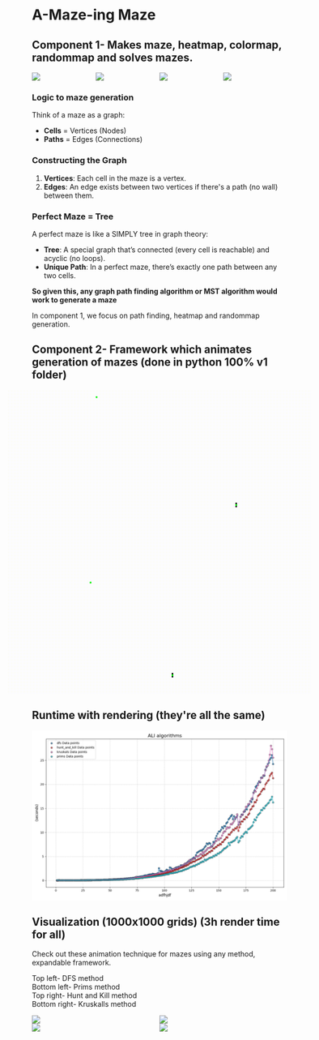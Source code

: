 # A-Maze-ing Maze

## Component 1- Makes maze, heatmap, colormap, randommap and solves mazes.

<div style="display: flex; justify-content: center;">
    <img src="cppdemos/10001x10001/lowres/lowresrandom.png" width="300">
    <img src="cppdemos/10001x10001/lowres/lowresdumb.png" width="300">
    <img src="cppdemos/10001x10001/lowres/lowrescolor.png" width="300">
    <img src="cppdemos/10001x10001/lowres/lowressolved.png" width="300">
</div>


### Logic to maze generation

Think of a maze as a graph:
- **Cells** = Vertices (Nodes)
- **Paths** = Edges (Connections)

### Constructing the Graph

1. **Vertices**: Each cell in the maze is a vertex.
2. **Edges**: An edge exists between two vertices if there's a path (no wall) between them.

### Perfect Maze = Tree

A perfect maze is like a SIMPLY tree in graph theory:
- **Tree**: A special graph that’s connected (every cell is reachable) and acyclic (no loops).
- **Unique Path**: In a perfect maze, there’s exactly one path between any two cells.

**So given this, any graph path finding algorithm or MST algorithm would work to generate a maze**

In component 1, we focus on path finding, heatmap and randommap generation.





## Component 2- Framework which animates generation of mazes (done in python 100% v1 folder) 


<div style="display: flex; justify-content: center;">
    <img src="demos_small/dfs.gif" width="300">
    <img src="demos_small/hunt_and_kill.gif" width="300">
</div>
<div style="display: flex; justify-content: center;">
    <img src="demos_small/prims.gif" width="300">
    <img src="demos_small/kruskals.gif" width="300">
</div>


## Runtime with rendering (they're all the same)
<div style="display: flex; justify-content: center;">
    <img src="renders/render_times_all_algorithms.png" width="800">
</div>
   
## Visualization (1000x1000 grids) (3h render time for all)

Check out these animation technique for mazes using any method, expandable framework.


Top left- DFS method  
Bottom left- Prims method  
Top right- Hunt and Kill method  
Bottom right- Kruskalls method  

<div style="display: flex; justify-content: center;">
    <img src="demos/sped_maze_dfs.gif" width="300">
    <img src="demos/sped_maze_hunt_and_kill.gif" width="300">
</div>
<div style="display: flex; justify-content: center;">
    <img src="demos/sped_maze_prims.gif" width="300">
    <img src="demos/sped_maze_kruskals.gif" width="300">
</div>
   
